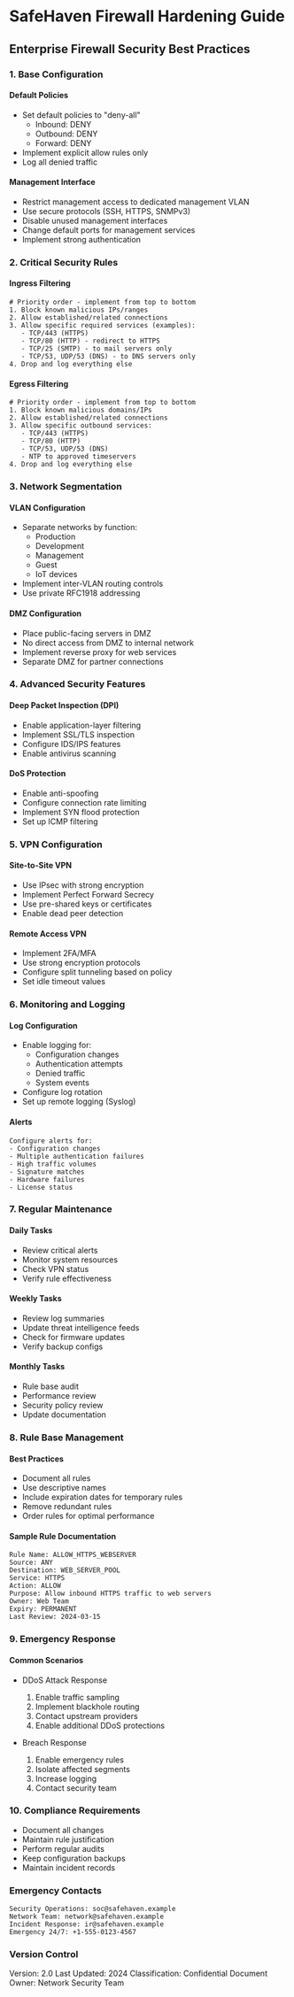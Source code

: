 
# SafeHaven Firewall Hardening Guide
## Enterprise Firewall Security Best Practices

### 1. Base Configuration
#### Default Policies
- Set default policies to "deny-all"
  - Inbound: DENY
  - Outbound: DENY
  - Forward: DENY
- Implement explicit allow rules only
- Log all denied traffic

#### Management Interface
- Restrict management access to dedicated management VLAN
- Use secure protocols (SSH, HTTPS, SNMPv3)
- Disable unused management interfaces
- Change default ports for management services
- Implement strong authentication

### 2. Critical Security Rules
#### Ingress Filtering
```text
# Priority order - implement from top to bottom
1. Block known malicious IPs/ranges
2. Allow established/related connections
3. Allow specific required services (examples):
   - TCP/443 (HTTPS)
   - TCP/80 (HTTP) - redirect to HTTPS
   - TCP/25 (SMTP) - to mail servers only
   - TCP/53, UDP/53 (DNS) - to DNS servers only
4. Drop and log everything else
```

#### Egress Filtering
```text
# Priority order - implement from top to bottom
1. Block known malicious domains/IPs
2. Allow established/related connections
3. Allow specific outbound services:
   - TCP/443 (HTTPS)
   - TCP/80 (HTTP)
   - TCP/53, UDP/53 (DNS)
   - NTP to approved timeservers
4. Drop and log everything else
```

### 3. Network Segmentation
#### VLAN Configuration
- Separate networks by function:
  - Production
  - Development
  - Management
  - Guest
  - IoT devices
- Implement inter-VLAN routing controls
- Use private RFC1918 addressing

#### DMZ Configuration
- Place public-facing servers in DMZ
- No direct access from DMZ to internal network
- Implement reverse proxy for web services
- Separate DMZ for partner connections

### 4. Advanced Security Features
#### Deep Packet Inspection (DPI)
- Enable application-layer filtering
- Implement SSL/TLS inspection
- Configure IDS/IPS features
- Enable antivirus scanning

#### DoS Protection
- Enable anti-spoofing
- Configure connection rate limiting
- Implement SYN flood protection
- Set up ICMP filtering

### 5. VPN Configuration
#### Site-to-Site VPN
- Use IPsec with strong encryption
- Implement Perfect Forward Secrecy
- Use pre-shared keys or certificates
- Enable dead peer detection

#### Remote Access VPN
- Implement 2FA/MFA
- Use strong encryption protocols
- Configure split tunneling based on policy
- Set idle timeout values

### 6. Monitoring and Logging
#### Log Configuration
- Enable logging for:
  - Configuration changes
  - Authentication attempts
  - Denied traffic
  - System events
- Configure log rotation
- Set up remote logging (Syslog)

#### Alerts
```text
Configure alerts for:
- Configuration changes
- Multiple authentication failures
- High traffic volumes
- Signature matches
- Hardware failures
- License status
```

### 7. Regular Maintenance
#### Daily Tasks
- Review critical alerts
- Monitor system resources
- Check VPN status
- Verify rule effectiveness

#### Weekly Tasks
- Review log summaries
- Update threat intelligence feeds
- Check for firmware updates
- Verify backup configs

#### Monthly Tasks
- Rule base audit
- Performance review
- Security policy review
- Update documentation

### 8. Rule Base Management
#### Best Practices
- Document all rules
- Use descriptive names
- Include expiration dates for temporary rules
- Remove redundant rules
- Order rules for optimal performance

#### Sample Rule Documentation
```text
Rule Name: ALLOW_HTTPS_WEBSERVER
Source: ANY
Destination: WEB_SERVER_POOL
Service: HTTPS
Action: ALLOW
Purpose: Allow inbound HTTPS traffic to web servers
Owner: Web Team
Expiry: PERMANENT
Last Review: 2024-03-15
```

### 9. Emergency Response
#### Common Scenarios
- DDoS Attack Response
  1. Enable traffic sampling
  2. Implement blackhole routing
  3. Contact upstream providers
  4. Enable additional DDoS protections

- Breach Response
  1. Enable emergency rules
  2. Isolate affected segments
  3. Increase logging
  4. Contact security team

### 10. Compliance Requirements
- Document all changes
- Maintain rule justification
- Perform regular audits
- Keep configuration backups
- Maintain incident records

### Emergency Contacts
```text
Security Operations: soc@safehaven.example
Network Team: network@safehaven.example
Incident Response: ir@safehaven.example
Emergency 24/7: +1-555-0123-4567
```

### Version Control
Version: 2.0
Last Updated: 2024
Classification: Confidential
Document Owner: Network Security Team

